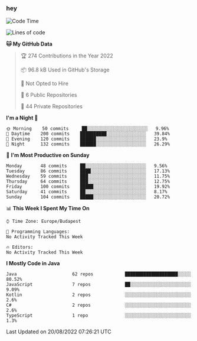 ### hey

<!--START_SECTION:waka-->
![Code Time](http://img.shields.io/badge/Code%20Time-801%20hrs%2035%20mins-blue)

![Lines of code](https://img.shields.io/badge/From%20Hello%20World%20I%27ve%20Written-509%20Thousand%20lines%20of%20code-blue)

**🐱 My GitHub Data** 

> 🏆 274 Contributions in the Year 2022
 > 
> 📦 96.8 kB Used in GitHub's Storage 
 > 
> 🚫 Not Opted to Hire
 > 
> 📜 6 Public Repositories 
 > 
> 🔑 44 Private Repositories  
 > 
**I'm a Night 🦉** 

```text
🌞 Morning    50 commits     ██░░░░░░░░░░░░░░░░░░░░░░░   9.96% 
🌆 Daytime    200 commits    ██████████░░░░░░░░░░░░░░░   39.84% 
🌃 Evening    120 commits    ██████░░░░░░░░░░░░░░░░░░░   23.9% 
🌙 Night      132 commits    ██████░░░░░░░░░░░░░░░░░░░   26.29%

```
📅 **I'm Most Productive on Sunday** 

```text
Monday       48 commits     ██░░░░░░░░░░░░░░░░░░░░░░░   9.56% 
Tuesday      86 commits     ████░░░░░░░░░░░░░░░░░░░░░   17.13% 
Wednesday    59 commits     ███░░░░░░░░░░░░░░░░░░░░░░   11.75% 
Thursday     64 commits     ███░░░░░░░░░░░░░░░░░░░░░░   12.75% 
Friday       100 commits    █████░░░░░░░░░░░░░░░░░░░░   19.92% 
Saturday     41 commits     ██░░░░░░░░░░░░░░░░░░░░░░░   8.17% 
Sunday       104 commits    █████░░░░░░░░░░░░░░░░░░░░   20.72%

```


📊 **This Week I Spent My Time On** 

```text
⌚︎ Time Zone: Europe/Budapest

💬 Programming Languages: 
No Activity Tracked This Week

🔥 Editors: 
No Activity Tracked This Week

```

**I Mostly Code in Java** 

```text
Java                     62 repos            ████████████████████░░░░░   80.52% 
JavaScript               7 repos             ██░░░░░░░░░░░░░░░░░░░░░░░   9.09% 
Kotlin                   2 repos             ░░░░░░░░░░░░░░░░░░░░░░░░░   2.6% 
C#                       2 repos             ░░░░░░░░░░░░░░░░░░░░░░░░░   2.6% 
TypeScript               1 repo              ░░░░░░░░░░░░░░░░░░░░░░░░░   1.3%

```



 Last Updated on 20/08/2022 07:26:21 UTC
<!--END_SECTION:waka-->
